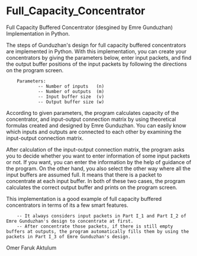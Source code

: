 # Full_Capacity_Concentrator
Full Capacity Buffered Concentrator (desgined by Emre Gunduzhan) Implementation in Python.

The steps of Gunduzhan's design for full capacity buffered concentrators are implemented in Python. With this implementation, you can create your concentrators by giving the parameters below, enter input packets, and find the output buffer positions of the input packets by following the directions on the program screen.
        
        Parameters:
                -- Number of inputs   (n)
                -- Number of outputs  (m)
                -- Input buffer size  (v)
                -- Output buffer size (w)
        
According to given parameters, the program calculates capacity of the concentrator, and input-output connection matrix by using
theoretical formulas created and designed by Emre Gunduzhan. You can easily know which inputs and outputs are connected to each other by examining the input-output connection matrix.

After calculation of the input-output connection matrix, the program asks you to decide whether you want to enter information of some input packets or not. If you want, you can enter the information by the help of guidance of the program. On the other hand, you also select the other way where all the input buffers are assumed full. It means that there is a packet to concentrate at each input buffer. In both of these two cases, the program calculates the correct output buffer and prints on the program screen.

This implementation is a good example of full capacity buffered concentrators in terms of its a few smart features. 

        -- It always considers input packets in Part I_1 and Part I_2 of Emre Gunduzhan's design to concentrate at first.
        -- After concentrate those packets, if there is still empty buffers at outputs, the program automatically fills them by using the packets in Part I_3 of Emre Gunduzhan's design. 
        
Omer Faruk Aktulum
